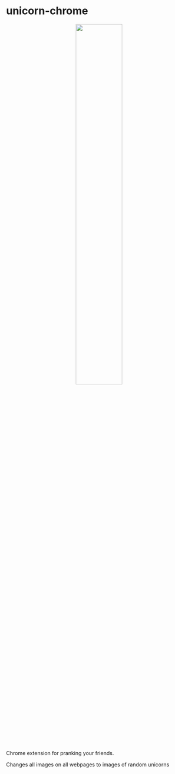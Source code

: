 
# unicorn-chrome
<center>
 <img src="http://unicornify.appspot.com/avatar/14444854095961444485409596?s=512" width="50%">
</center>

 Chrome extension for pranking your friends. 
 
 
 Changes all images on all webpages to images of random unicorns
